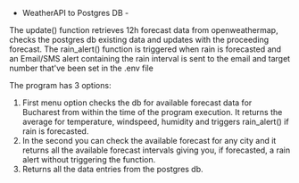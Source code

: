  - WeatherAPI to Postgres DB -

The update() function retrieves 12h forecast data from openweathermap, checks the postgres db existing data and updates with the proceeding forecast.
The rain_alert() function is triggered when rain is forecasted and an Email/SMS alert containing the rain interval is sent to the email and target number that've been set in the .env file

The program has 3 options:
1. First menu option checks the db for available forecast data for Bucharest from within the time of the program execution.
   It returns the average for temperature, windspeed, humidity and triggers rain_alert() if rain is forecasted.
2. In the second you can check the available forecast for any city and it returns all the available forecast intervals giving you, if forecasted, a rain alert  without triggering the function.
3. Returns all the data entries from the postgres db.
